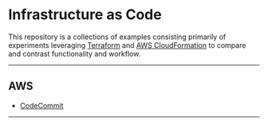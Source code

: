 # Infrastructure as Code

This repository is a collections of examples consisting primarily of experiments
leveraging [Terraform][tf] and [AWS CloudFormation][cf] to compare and contrast
functionality and workflow.

---

## AWS

* [CodeCommit](aws/codecommit/README.md)

---
[tf]: https://www.terraform.io "Hashicorp Terraform"
[cf]: https://aws.amazon.com/cloudformation/ "AWS CloudFormation"